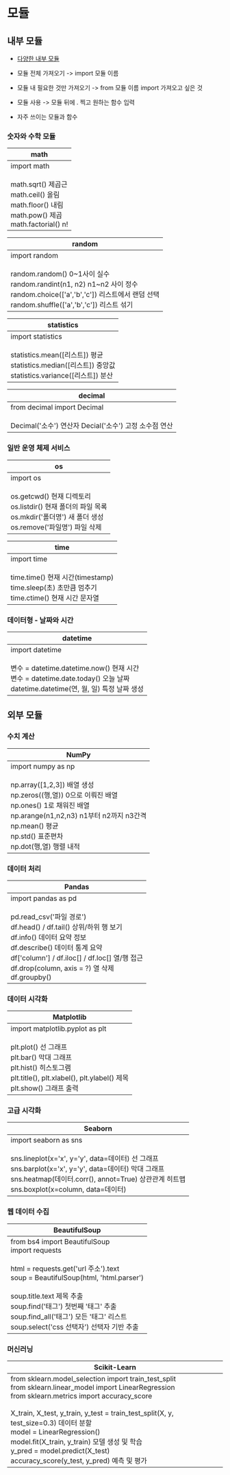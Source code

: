 # 모듈
## 내부 모듈     
* [다양한 내부 모듈](https://docs.python.org/ko/3/library/index.html)     
* 모듈 전체 가져오기 -> import 모듈 이름       
* 모듈 내 필요한 것만 가져오기 -> from 모듈 이름 import 가져오고 싶은 것        
* 모듈 사용 -> 모듈 뒤에 . 찍고 원하는 함수 입력     
       
* 자주 쓰이는 모듈과 함수         
### 숫자와 수학 모듈         
                 
| math |     
| --- |       
| import math <br><br> math.sqrt() 제곱근 <br> math.ceil() 올림 <br> math.floor() 내림 <br> math.pow() 제곱 <br> math.factorial() n! |              
            
| random |        
| --- |            
| import random <br><br> random.random() 0~1사이 실수 <br> random.randint(n1, n2) n1~n2 사이 정수 <br>random.choice(['a','b','c']) 리스트에서 랜덤 선택 <br> random.shuffle(['a','b','c']) 리스트 섞기 |      
                  
| statistics |            
| --- |               
| import statistics <br><br> statistics.mean([리스트]) 평균 <br> statistics.median([리스트]) 중앙값<br> statistics.variance([리스트]) 분산 |                                    
                                
|decimal|        
| --- |           
|from decimal import Decimal <br><br> Decimal('소수') 연산자 Decial('소수') 고정 소수점 연산 |      
            
### 일반 운영 체제 서비스       
              
| os |          
| --- |           
|import os <br><br> os.getcwd() 현재 디렉토리 <br> os.listdir() 현재 폴더의 파일 목록 <br> os.mkdir('폴더명') 새 폴더 생성 <br> os.remove('파일명') 파일 삭제 |               
                           
| time |           
| --- |          
|import time <br><br> time.time() 현재 시간(timestamp) <br> time.sleep(초) 초만큼 멈추기 <br> time.ctime() 현재 시간 문자열 |           
              
### 데이터형 - 날짜와 시간       
        
| datetime |        
| --- |         
|import datetime <br><br> 변수 = datetime.datetime.now() 현재 시간 <br> 변수 = datetime.date.today() 오늘 날짜 <br> datetime.datetime(연, 월, 일) 특정 날짜 생성 |              
                         
## 외부 모듈       
### 수치 계산       
         
| NumPy |      
| --- |      
| import numpy as np <br><br> np.array([1,2,3]) 배열 생성 <br> np.zeros((행,열)) 0으로 이뤄진 배열 <br>np.ones() 1로 채워진 배열 <br> np.arange(n1,n2,n3) n1부터 n2까지 n3간격 <br> np.mean() 평균 <br> np.std() 표준편차 <br> np.dot(행,열) 행렬 내적 |           
        
### 데이터 처리     
      
| Pandas |      
| --- |         
| import pandas as pd <br><br> pd.read_csv('파일 경로') <br> df.head() / df.tail() 상위/하위 행 보기 <br> df.info() 데이터 요약 정보 <br> df.describe() 데이터 통계 요약 <br> df['column'] / df.iloc[] / df.loc[] 열/행 접근 <br> df.drop(column, axis = ?) 열 삭제 <br> df.groupby()|           
                
### 데이터 시각화     
       
| Matplotlib |          
| --- |             
|import matplotlib.pyplot as plt <br><br> plt.plot() 선 그래프 <br> plt.bar() 막대 그래프 <br> plt.hist() 히스토그램 <br> plt.title(), plt.xlabel(), plt.ylabel() 제목 <br> plt.show() 그래프 출력 |        
          
### 고급 시각화      
       
| Seaborn |           
| --- |          
|import seaborn as sns <br><br> sns.lineplot(x='x', y='y', data=데이터) 선 그래프<br> sns.barplot(x='x', y='y', data=데이터) 막대 그래프 <br> sns.heatmap(데이터.corr(), annot=True) 상관관계 히트맵 <br> sns.boxplot(x=column, data=데이터) |             
                   
### 웹 데이터 수집    
            
| BeautifulSoup |         
| --- |           
|from bs4 import BeautifulSoup <br> import requests <br><br> html = requests.get('url 주소').text <br> soup = BeautifulSoup(html, 'html.parser') <br><br> soup.title.text 제목 추출 <br> soup.find('태그') 첫번째 '태그' 추출 <br> soup.find_all('태그') 모든 '태그' 리스트 <br> soup.select('css 선택자') 선택자 기반 추출 |         
                  
### 머신러닝       
            
| Scikit-Learn |        
| --- |          
| from sklearn.model_selection import train_test_split <br> from sklearn.linear_model import LinearRegression <br> from sklearn.metrics import accuracy_score <br><br> X_train, X_test, y_train, y_test = train_test_split(X, y, test_size=0.3) 데이터 분할<br> model = LinearRegression() <br>model.fit(X_train, y_train) 모델 생성 및 학습 <br> y_pred = model.predict(X_test) <br> accuracy_score(y_test, y_pred) 예측 및 평가 |
